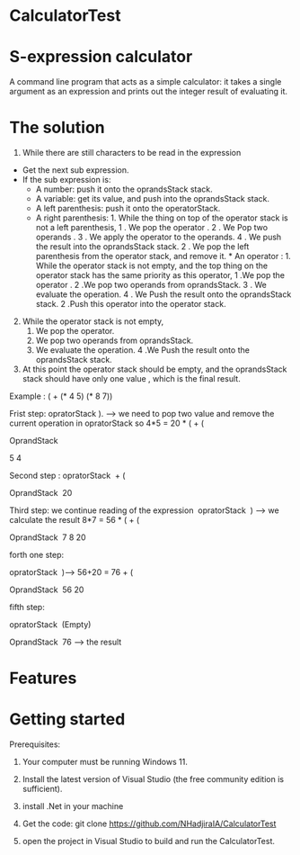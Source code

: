 # CalculatorTest

# S-expression calculator

 A command line program that acts as a simple calculator: it takes a single argument as an expression and prints out the integer result of evaluating it.
 # The solution 
  1.  While there are still  characters to be read in the expression
           
 *  Get the next sub expression.
 *  If the sub expression  is:
       * A number: push it onto the oprandsStack  stack.
       * A variable: get its value, and push into the oprandsStack stack.
       * A left parenthesis: push it onto the operatorStack.
       *  A right parenthesis:
                  1. While the thing on top of the operator stack is not a left parenthesis,
                           1 .  We  pop the operator .
                           2 . We Pop two operands .
                           3 . We apply the operator to the operands.
                           4 . We push the result into the oprandsStack stack.
                 2 . We pop the left parenthesis from the operator stack, and remove it.
        * An operator :
                1. While the operator stack is not empty, and the top thing on the operator stack has the same   priority  as this operator,
                     1 .We pop the operator  .
                     2 .We pop two operands from oprandsStack.
                     3 . We evaluate  the operation.
                     4 . We  Push the result onto the oprandsStack stack.
               2 .Push this operator  into the operator stack.
  2. While the operator stack is not empty,
       1.  We pop the operator.
       2. We pop two operands from oprandsStack.
       3.  We evaluate  the operation.
       4 .We  Push the result onto the oprandsStack stack.
 3. At this point the operator stack should be empty, and the oprandsStack stack should have only one value , which is the final result.

Example : ( + (* 4 5) (* 8 7))

 Frist step:
opratorStack
). —>      we need to pop two value and remove the current operation in opratorStack so 4*5 = 20
*
(
+
(

OprandStack 

5
4

Second step :
opratorStack 
+
(

OprandStack 
20

Third step: we continue reading of the expression  opratorStack 
) —> we calculate the result 8*7 = 56
*
(
+
(

OprandStack 
7
8
20
 
forth one step:

opratorStack 
 )—> 56+20 = 76
+
(

OprandStack 
56
20

fifth step:

opratorStack 
 (Empty)

OprandStack 
76 —> the result
# Features
# Getting started
Prerequisites:
   1. Your computer must be running Windows 11.

   2.  Install the latest version of Visual Studio (the free community edition is sufficient).
   3.  install .Net in your machine
   4. Get the code:   git clone https://github.com/NHadjiraIA/CalculatorTest
   5. open the project in Visual Studio to build and run the CalculatorTest.
